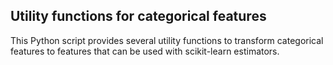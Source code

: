 ## Utility functions for categorical features

This Python script provides several utility functions to transform categorical features to features that can be used with scikit-learn estimators.
